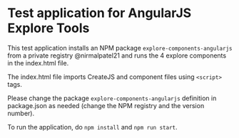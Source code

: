 # Test application for AngularJS Explore Tools

This test application installs an NPM package `explore-components-angularjs` from a private registry @nirmalpatel21 and runs the 4 explore components in the index.html file.

The index.html file imports CreateJS and component files using `<script>` tags.

Please change the package `explore-components-angularjs` definition in package.json as needed (change the NPM registry and the version number).

To run the application, do `npm install` and `npm run start`.
